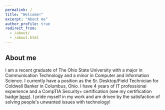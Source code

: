 ```yaml
---
permalink: /
title: "Welcome!"
excerpt: "About me"
author_profile: true
redirect_from: 
  - /about/
  - /about.html
---
```


About me
------
I am a recent graduate of The Ohio State University with a major in Communication Technology and a minor in Computer and Information Science. I currently have a position as the Sr. Desktop/Field Technician for Coldwell Banker in Columbus, Ohio. I have 4 years of IT professional experience and a CompTIA Security+ certification (see my certification badge [here](https://www.youracclaim.com/badges/7eff1275-0e5d-4ff1-9663-7972415d2cb8?)). I pride myself in my work and am driven by the satisfaction of solving people's unwanted issues with technology!
